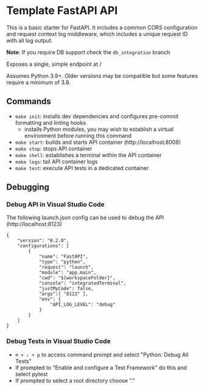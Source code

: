# Template FastAPI API

This is a basic starter for FastAPI. It includes a common CORS configuration and request context log middleware, which includes a unique request ID with all log output.

**Note**: If you require DB support check the `db_integration` branch

Exposes a single, simple endpoint at /

Assumes Python 3.9+. Older versions may be compatible but some features require a minimum of 3.8.

## Commands
- `make init`: installs dev dependencies and configures pre-commit formatting and linting hooks
  - installs Python modules, you may wish to establish a virtual environment before running this command
- `make start`: builds and starts API container (http://localhost:8008)
- `make stop`: stops API container
- `make shell`: establishes a terminal within the API container
- `make logs`: tail API container logs
- `make test`: execute API tests in a dedicated container

## Debugging
### Debug API in Visual Studio Code
The following launch.json config can be used to debug the API (http://localhost:8123)
```
{
    "version": "0.2.0",
    "configurations": [
        {
            "name": "FastAPI",
            "type": "python",
            "request": "launch",
            "module": "app.main",
            "cwd": "${workspaceFolder}",
            "console": "integratedTerminal",
            "justMyCode": false,
            "args":[ "8123" ],
            "env": {
                "API_LOG_LEVEL": "debug"
            }
        }
    ]
}
```
### Debug Tests in Visual Studio Code
- `⌘ + ⇧ + p` to access command prompt and select "Python: Debug All Tests"
- If prompted to "Enable and configure a Test Framework" do this and select pytest
- If prompted to select a root directory choose "."
